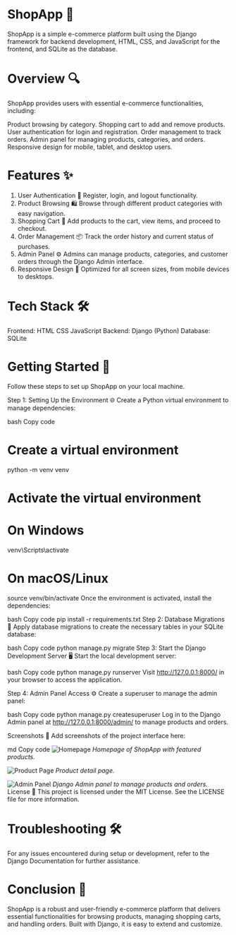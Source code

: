 # ShopApp 🛒

ShopApp is a simple e-commerce platform built using the Django framework for backend development, HTML, CSS, and JavaScript for the frontend, and SQLite as the database.

# Overview 🔍
ShopApp provides users with essential e-commerce functionalities, including:

Product browsing by category.
Shopping cart to add and remove products.
User authentication for login and registration.
Order management to track orders.
Admin panel for managing products, categories, and orders.
Responsive design for mobile, tablet, and desktop users.
# Features ✨
1. User Authentication 🔑
Register, login, and logout functionality.
2. Product Browsing 🛍️
Browse through different product categories with easy navigation.
3. Shopping Cart 🛒
Add products to the cart, view items, and proceed to checkout.
4. Order Management 📦
Track the order history and current status of purchases.
5. Admin Panel ⚙️
Admins can manage products, categories, and customer orders through the Django Admin interface.
6. Responsive Design 📱
Optimized for all screen sizes, from mobile devices to desktops.
# Tech Stack 🛠️
Frontend:
HTML
CSS
JavaScript
Backend:
Django (Python)
Database:
SQLite
# Getting Started 🚀
Follow these steps to set up ShopApp on your local machine.

Step 1: Setting Up the Environment 🌐
Create a Python virtual environment to manage dependencies:

bash
Copy code
# Create a virtual environment
python -m venv venv

# Activate the virtual environment
# On Windows
venv\Scripts\activate
# On macOS/Linux
source venv/bin/activate
Once the environment is activated, install the dependencies:

bash
Copy code
pip install -r requirements.txt
Step 2: Database Migrations 💾
Apply database migrations to create the necessary tables in your SQLite database:

bash
Copy code
python manage.py migrate
Step 3: Start the Django Development Server 🖥️
Start the local development server:

bash
Copy code
python manage.py runserver
Visit http://127.0.0.1:8000/ in your browser to access the application.

Step 4: Admin Panel Access ⚙️
Create a superuser to manage the admin panel:

bash
Copy code
python manage.py createsuperuser
Log in to the Django Admin panel at http://127.0.0.1:8000/admin/ to manage products and orders.

Screenshots 📸
Add screenshots of the project interface here:

md
Copy code
![Homepage](screenshots/homepage.png)
*Homepage of ShopApp with featured products.*

![Product Page](screenshots/product_page.png)
*Product detail page.*

![Admin Panel](screenshots/admin_panel.png)
*Django Admin panel to manage products and orders.*
License 📜
This project is licensed under the MIT License. See the LICENSE file for more information.

# Troubleshooting 🛠️
For any issues encountered during setup or development, refer to the Django Documentation for further assistance.

# Conclusion 🎉
ShopApp is a robust and user-friendly e-commerce platform that delivers essential functionalities for browsing products, managing shopping carts, and handling orders. Built with Django, it is easy to extend and customize.

